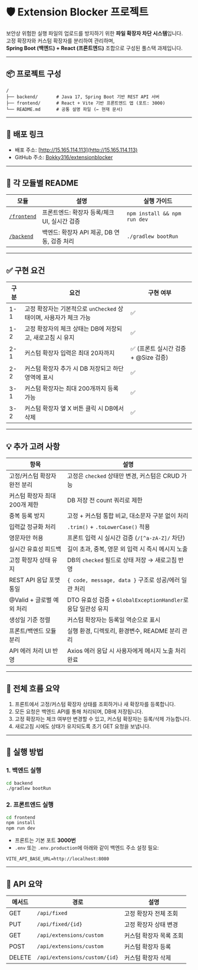 # 🛡️ Extension Blocker 프로젝트

보안상 위험한 실행 파일의 업로드를 방지하기 위한 **파일 확장자 차단 시스템**입니다.  
고정 확장자와 커스텀 확장자를 분리하여 관리하며,  
**Spring Boot (백엔드) + React (프론트엔드)** 조합으로 구성된 풀스택 과제입니다.

---

## 📦 프로젝트 구성

```
/
├── backend/       # Java 17, Spring Boot 기반 REST API 서버
├── frontend/      # React + Vite 기반 프론트엔드 앱 (포트: 3000)
└── README.md      # 공통 설명 파일 (← 현재 문서)
```

---

## 🔗 배포 링크

* 배포 주소: [http://15.165.114.113](http://15.165.114.113)
* GitHub 주소: [Bokky316/extensionblocker](https://github.com/Bokky316/extensionblocker)

---

## 🔗 각 모듈별 README

| 모듈 | 설명 | 실행 가이드 |
|------|------|-------------|
| [`/frontend`](./frontend/README.md) | 프론트엔드: 확장자 등록/체크 UI, 실시간 검증 | `npm install && npm run dev` |
| [`/backend`](./backend/README.md) | 백엔드: 확장자 API 제공, DB 연동, 검증 처리 | `./gradlew bootRun` |

---

## ✅ 구현 요건

| 구분 | 요건 | 구현 여부 |
|------|------|-----------|
| 1-1 | 고정 확장자는 기본적으로 `unChecked` 상태이며, 사용자가 체크 가능 | ✅ |
| 1-2 | 고정 확장자의 체크 상태는 DB에 저장되고, 새로고침 시 유지 | ✅ |
| 2-1 | 커스텀 확장자 입력은 최대 20자까지 | ✅ (프론트 실시간 검증 + @Size 검증) |
| 2-2 | 커스텀 확장자 추가 시 DB 저장되고 하단 영역에 표시 | ✅ |
| 3-1 | 커스텀 확장자는 최대 200개까지 등록 가능 | ✅ |
| 3-2 | 커스텀 확장자 옆 X 버튼 클릭 시 DB에서 삭제 | ✅ |

---

## 💡 추가 고려 사항

| 항목 | 설명 |
|------|------|
| 고정/커스텀 확장자 완전 분리 | 고정은 `checked` 상태만 변경, 커스텀은 CRUD 가능 |
| 커스텀 확장자 최대 200개 제한 | DB 저장 전 count 쿼리로 제한 |
| 중복 등록 방지 | 고정 + 커스텀 통합 비교, 대소문자 구분 없이 처리 |
| 입력값 정규화 처리 | `.trim()` + `.toLowerCase()` 적용 |
| 영문자만 허용 | 프론트 입력 시 실시간 검증 (`/[^a-zA-Z]/` 차단) |
| 실시간 유효성 피드백 | 길이 초과, 중복, 영문 외 입력 시 즉시 메시지 노출 |
| 고정 확장자 상태 유지 | DB의 `checked` 필드로 상태 저장 → 새로고침 반영 |
| REST API 응답 포맷 통일 | `{ code, message, data }` 구조로 성공/에러 일관 처리 |
| @Valid + 글로벌 예외 처리 | DTO 유효성 검증 + `GlobalExceptionHandler`로 응답 일관성 유지 |
| 생성일 기준 정렬 | 커스텀 확장자는 등록일 역순으로 표시 |
| 프론트/백엔드 모듈 분리 | 실행 환경, 디렉토리, 환경변수, README 분리 관리 |
| API 에러 처리 UI 반영 | Axios 에러 응답 시 사용자에게 메시지 노출 처리 완료 |

---

## 🧩 전체 흐름 요약

1. 프론트에서 고정/커스텀 확장자 상태를 조회하거나 새 확장자를 등록합니다.
2. 모든 요청은 백엔드 API를 통해 처리되며, DB에 저장됩니다.
3. 고정 확장자는 체크 여부만 변경할 수 있고, 커스텀 확장자는 등록/삭제 가능합니다.
4. 새로고침 시에도 상태가 유지되도록 초기 GET 요청을 보냅니다.

---

## 🧪 실행 방법

### 1. 백엔드 실행

```bash
cd backend
./gradlew bootRun
```

### 2. 프론트엔드 실행

```bash
cd frontend
npm install
npm run dev
```

* 프론트는 기본 포트 **3000번**
* `.env` 또는 `.env.production`에 아래와 같이 백엔드 주소 설정 필요:

```env
VITE_API_BASE_URL=http://localhost:8080
```

---

## 📮 API 요약

| 메서드    | 경로                            | 설명            |
| --------- | ----------------------------- | --------------- |
| GET       | `/api/fixed`                  | 고정 확장자 전체 조회  |
| PUT       | `/api/fixed/{id}`             | 고정 확장자 상태 변경  |
| GET       | `/api/extensions/custom`      | 커스텀 확장자 목록 조회 |
| POST      | `/api/extensions/custom`      | 커스텀 확장자 등록    |
| DELETE    | `/api/extensions/custom/{id}` | 커스텀 확장자 삭제    |
